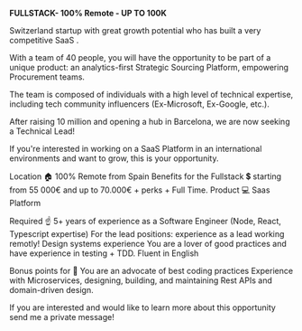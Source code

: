 
**FULLSTACK- 100% Remote - UP TO 100K** 

Switzerland startup with great growth potential who has built a very competitive SaaS .

With a team of 40 people, you will have the opportunity to be part of a unique product: an analytics-first Strategic Sourcing Platform, empowering Procurement teams.

The team is composed of individuals with a high level of technical expertise, including tech community influencers (Ex-Microsoft, Ex-Google, etc.).

After raising 10 million and opening a hub in Barcelona, we are now seeking a Technical Lead!


If you're interested in working on a SaaS Platform in an international environments and want to grow, this is your opportunity.



Location 🏠 100% Remote from Spain
Benefits for the Fullstack 💲 starting from 55 000€ and up to 70.000€ + perks + Full Time.
Product 💻 Saas Platform


Required ☝️
5+ years of experience as a Software Engineer (Node, React, Typescript expertise)
For the lead positions: experience as a lead working remotly!
Design systems experience 
You are a lover of good practices and have experience in testing + TDD.
Fluent in English


Bonus points for 👀
You are an advocate of best coding practices
Experience with Microservices, designing, building, and maintaining Rest APIs and domain-driven design.


If you are interested and would like to learn more about this opportunity send me a private message!
